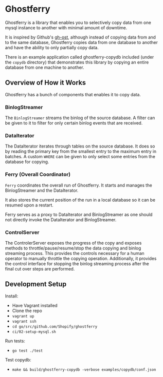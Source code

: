 Ghostferry
==========

Ghostferry is a library that enables you to selectively copy data from one mysql instance to another with minimal amount of downtime.

It is inspired by Github's [gh-ost](https://github.com/github/gh-ost),
although instead of copying data from and to the same database, Ghostferry
copies data from one database to another and have the ability to only
partially copy data.

There is an example application called ghostferry-copydb included (under the
`copydb` directory) that demonstrates this library by copying an entire
database from one machine to another.

Overview of How it Works
------------------------

Ghostferry has a bunch of components that enables it to copy data.

### BinlogStreamer ###

The `BinlogStreamer` streams the binlog of the source database. A filter can be
given to it to filter for only certain binlog events that are received.

### DataIterator ###

The DataIterator iterates through tables on the source database. It does so by
reading the primary key from the smallest entry to the maximum entry in
batches. A custom `WHERE` can be given to only select some entries from the
database for copying.

### Ferry (Overall Coordinator) ###

`Ferry` coordinates the overall run of Ghostferry. It starts and manages the
BinlogStreamer and the DataIterator. 

It also stores the current position of the run in a local database so it can
be resumed upon a restart. 

Ferry serves as a proxy to DataIterator and BinlogStreamer as one should not
directly invoke the DataIterator and BinlogStreamer.

### ControlServer ###

The ControlerServer exposes the progress of the copy and exposes methods to
throttle/pause/resume/stop the data copying and binlog streaming process. This
provides the controls necessary for a human operator to manually throttle the
copying operation. Additionally, it provides the control interface for stopping
the binlog streaming process after the final cut over steps are performed.

Development Setup
-----------------

Install:

- Have Vagrant installed
- Clone the repo
- `vagrant up`
- `vagrant ssh`
- `cd go/src/github.com/Shopify/ghostferry`
- `ci/02-setup-mysql.sh`

Run tests:

- `go test ./test`

Test copydb:

- `make && build/ghostferry-copydb -verbose examples/copydb/conf.json`
